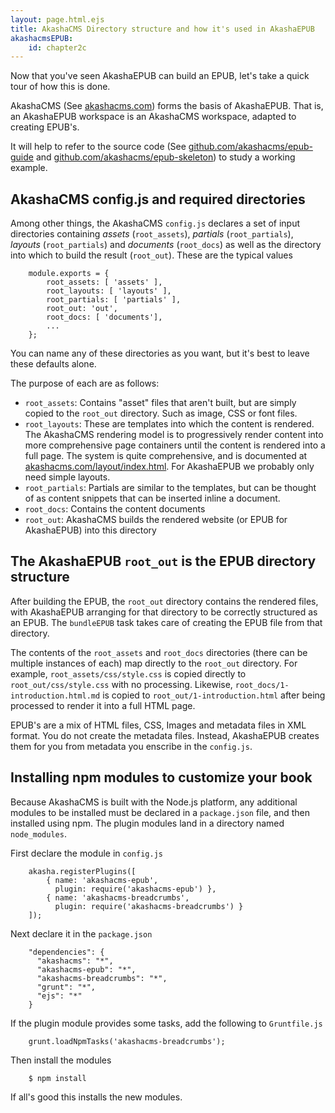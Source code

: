 ```yaml
---
layout: page.html.ejs
title: AkashaCMS Directory structure and how it's used in AkashaEPUB
akashacmsEPUB:
    id: chapter2c
---
```


Now that you've seen AkashaEPUB can build an EPUB, let's take a quick tour of how this is done.

AkashaCMS (See [akashacms.com](http://akashacms.com)) forms the basis of AkashaEPUB.  That is, an AkashaEPUB workspace is an AkashaCMS workspace, adapted to creating EPUB's.  

It will help to refer to the source code (See [github.com/akashacms/epub-guide](https://github.com/akashacms/epub-guide) and [github.com/akashacms/epub-skeleton](https://github.com/akashacms/epub-skeleton)) to study a working example.

## AkashaCMS config.js and required directories

Among other things, the AkashaCMS `config.js` declares a set of input directories containing _assets_ (`root_assets`), _partials_ (`root_partials`), _layouts_ (`root_partials`) and _documents_ (`root_docs`) as well as the directory into which to build the result (`root_out`).  These are the typical values

```
    module.exports = {
        root_assets: [ 'assets' ],
        root_layouts: [ 'layouts' ],
        root_partials: [ 'partials' ],
        root_out: 'out',
        root_docs: [ 'documents'],
        ...
    };
```

You can name any of these directories as you want, but it's best to leave these defaults alone.

The purpose of each are as follows:
* `root_assets`: Contains "asset" files that aren't built, but are simply copied to the `root_out` directory.  Such as image, CSS or font files.
* `root_layouts`: These are templates into which the content is rendered.  The AkashaCMS rendering model is to progressively render content into more comprehensive page containers until the content is rendered into a full page.  The system is quite comprehensive, and is documented at [akashacms.com/layout/index.html](http://akashacms.com/layout/index.html).  For AkashaEPUB we probably only need simple layouts.
* `root_partials`: Partials are similar to the templates, but can be thought of as content snippets that can be inserted inline a document.
* `root_docs`: Contains the content documents
* `root_out`: AkashaCMS builds the rendered website (or EPUB for AkashaEPUB) into this directory

## The AkashaEPUB `root_out` is the EPUB directory structure

After building the EPUB, the `root_out` directory contains the rendered files, with AkashaEPUB arranging for that directory to be correctly structured as an EPUB.  The `bundleEPUB` task takes care of creating the EPUB file from that directory.

The contents of the `root_assets` and `root_docs` directories (there can be multiple instances of each) map directly to the `root_out` directory.  For example, `root_assets/css/style.css` is copied directly to `root_out/css/style.css` with no processing.  Likewise, `root_docs/1-introduction.html.md` is copied to `root_out/1-introduction.html` after being processed to render it into a full HTML page.

EPUB's are a mix of HTML files, CSS, Images and metadata files in XML format.  You do not create the metadata files.  Instead, AkashaEPUB creates them for you from metadata you enscribe in the `config.js`.

## Installing npm modules to customize your book

Because AkashaCMS is built with the Node.js platform, any additional modules to be installed must be declared in a `package.json` file, and then installed using npm.  The plugin modules land in a directory named `node_modules`.

First declare the module in `config.js`

```
    akasha.registerPlugins([
        { name: 'akashacms-epub',
          plugin: require('akashacms-epub') },
        { name: 'akashacms-breadcrumbs',
          plugin: require('akashacms-breadcrumbs') }
    ]);
```

Next declare it in the `package.json`

```
    "dependencies": {
      "akashacms": "*",
      "akashacms-epub": "*",
      "akashacms-breadcrumbs": "*",
      "grunt": "*",
      "ejs": "*"
    }
```

If the plugin module provides some tasks, add the following to `Gruntfile.js`

```
    grunt.loadNpmTasks('akashacms-breadcrumbs');
```

Then install the modules

```
    $ npm install
```

If all's good this installs the new modules.